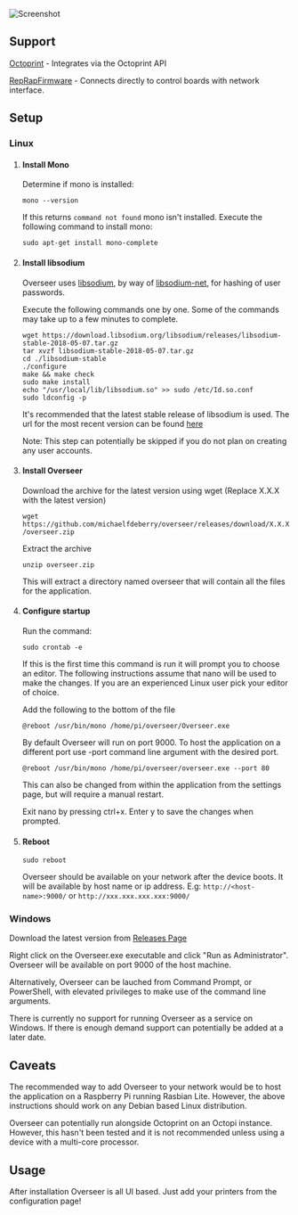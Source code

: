 ![Screenshot](https://i.imgur.com/NPW9Nor.png)

## Support

[Octoprint](https://octoprint.org/) - Integrates via the Octoprint API

[RepRapFirmware](https://www.duet3d.com/) - Connects directly to control boards with network interface. 

## Setup

### Linux

1. #### Install Mono
	
   Determine if mono is installed:
    
    `mono --version`
    
    If this returns `command not found` mono isn't installed. Execute the following command to install mono:
    
    `sudo apt-get install mono-complete`  
    
 1. #### Install libsodium
    
    Overseer uses [libsodium](https://download.libsodium.org/doc/), by way of [libsodium-net](https://github.com/adamcaudill/libsodium-net), for hashing of user passwords. 
    
    Execute the following commands one by one. Some of the commands may take up to a few minutes to complete.
    
    ```
    wget https://download.libsodium.org/libsodium/releases/libsodium-stable-2018-05-07.tar.gz
    tar xvzf libsodium-stable-2018-05-07.tar.gz
    cd ./libsodium-stable
    ./configure
	make && make check
    sudo make install  
    echo "/usr/local/lib/libsodium.so" >> sudo /etc/Id.so.conf
    sudo ldconfig -p
    ``` 
    
    It's recommended that the latest stable release of libsodium is used. The url for the most recent version can be found [here](https://download.libsodium.org/libsodium/releases/)        
    
    Note: This step can potentially be skipped if you do not plan on creating any user accounts. 
    
1. #### Install Overseer	
    
    Download the archive for the latest version using wget (Replace X.X.X with the latest version)

   `wget https://github.com/michaelfdeberry/overseer/releases/download/X.X.X/overseer.zip`

   Extract the archive

   `unzip overseer.zip`

 	This will extract a directory named overseer that will contain all the files for the application. 	 
        
1. #### Configure startup 
	Run the command:
    
	`sudo crontab -e`
    
    If this is the first time this command is run it will prompt you to choose an editor. The following instructions assume that nano will be used to make the changes. If you are an experienced Linux user pick your editor of choice. 
    
    Add the following to the bottom of the file
    
    `@reboot /usr/bin/mono /home/pi/overseer/Overseer.exe`	
    
    By default Overseer will run on port 9000. To host the application on a different port use -port command line argument with the desired port. 
    
    `@reboot /usr/bin/mono /home/pi/overseer/overseer.exe --port 80` 
    
    This can also be changed from within the application from the settings page, but will require a manual restart. 
    
    Exit nano by pressing ctrl+x. Enter y to save the changes when prompted.            
    
 1. #### Reboot
	 `sudo reboot`
    
     Overseer should be available on your network after the device boots. It will be available by host name or ip address. E.g:
     `http://<host-name>:9000/` or `http://xxx.xxx.xxx.xxx:9000/`

### Windows 

Download the latest version from [Releases Page](https://github.com/michaelfdeberry/overseer/releases) 

Right click on the Overseer.exe executable and click "Run as Administrator". Overseer will be available on port 9000 of the host machine.

Alternatively, Overseer can be lauched from Command Prompt, or PowerShell, with elevated privileges to make use of the command line arguments. 

There is currently no support for running Overseer as a service on Windows. If there is enough demand support can potentially be added at a later date.

## Caveats

The recommended way to add Overseer to your network would be to host the application on a Raspberry Pi running Rasbian Lite. However, the above instructions should work on any Debian based Linux distribution. 

Overseer can potentially run alongside Octoprint on an Octopi instance. However, this hasn't been tested and it is not recommended unless using a device with a multi-core processor.

## Usage 

After installation Overseer is all UI based. Just add your printers from the configuration page!  